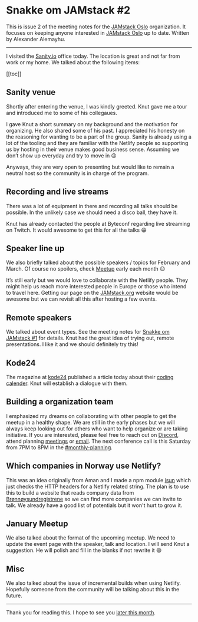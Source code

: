 # Snakke om JAMstack #2

This is issue 2 of the meeting notes for the [JAMstack Oslo][7] organization.
It focuses on keeping anyone interested in [JAMstack Oslo][7] up to date.
Written by Alexander Alemayhu. 

---

I visited the [Sanity.io][8] office today. The location is great and not far
from work or my home.  We talked about the following items:

[[toc]]

## Sanity venue

Shortly after entering the venue, I was kindly greeted. Knut gave me a tour and
introduced me to some of his collegaues.

I gave Knut a short summary on my background and the motivation for organizing.
He also shared some of his past.  I appreciated his honesty on the reasoning
for wanting to be a part of the group. Sanity is already using a lot of the
tooling and they are familiar with the Netlify people so supporting us by
hosting in their venue makes good business sense. Assuming we don’t show up
everyday and try to move in :wink:

Anyways, they are very open to presenting but would like to remain a neutral
host so the community is in charge of the program.

## Recording and live streams

There was a lot of equipment in there and recording all talks should be possible.
In the unlikely case we should need a disco ball, they have it.

Knut has already contacted the people at Byteconf regarding live streaming on
Twitch. It would awesome to get this for all the talks :grin:

## Speaker line up

We also briefly talked about the possible speakers / topics for February and
March. Of course no spoilers, check [Meetup][7] early each month :wink:

It’s still early but we would love to collaborate with the Netlify people.
They might help us reach more interested people in Europe or those who intend
to travel here. Getting our page on the [JAMstack.org][11] website would
be awesome but we can revisit all this after hosting a few events.

## Remote speakers

We talked about event types. See the meeting notes for [Snakke om JAMstack #1][0] for details.
Knut had the great idea of trying out, remote presentations. I like it and we
should definitely try this!


## Kode24

The magazine at [kode24][kode24] published a article today about their [coding
calender][9].  Knut will establish a dialogue with them.


## Building a organization team

I emphasized my dreams on collaborating with other people to get the meetup in
a healthy shape.  We are still in the early phases but we will always keep
looking out for others who want to help organize or are taking initiative.  If
you are interested, please feel free to reach out on [Discord][1], attend
planning [meetings][2] or [email][3]. The next conference
call is this Saturday from 7PM to 8PM in the [#monthly-planning][10].

## Which companies in Norway use Netlify?

This was an idea originally from Aman and I made a npm module [isun][4] which
just checks the HTTP headers for a Netlify related string. The plan is to use
this to build a website that reads company data from [Brønnøysundregistrene][5]
so we can find more companies we can invite to talk. We already have a good
list of potentials but it won't hurt to grow it.

## January Meetup

We also talked about the format of the upcoming meetup. We need to update the
event page with the speaker, talk and location. I will send Knut a suggestion.
He will polish and fill in the blanks if not rewrite it :smile:

## Misc

We also talked about the issue of incremental builds when using Netlify.
Hopefully someone from the community will be talking about this in the future.

---

Thank you for reading this. I hope to see you [later this month][6].

[0]: meeting-planning-22-12-2018.html#the-kind-of-format-we-would-like-to-have
[1]: https://discord.gg/rE3pcSw
[2]: https://calendar.google.com/calendar?cid=YWxlbWF5aHUuY29tX2tzaGxxbHFsZjdmYTlnbjZjZWRqY2NsZzRjQGdyb3VwLmNhbGVuZGFyLmdvb2dsZS5jb20
[3]: mailto:a@alemayhu.com
[4]: https://www.npmjs.com/package/@scanf/isun
[5]: https://www.brreg.no/produkter-og-tjenester/apne-data/
[6]: https://www.meetup.com/JAMstack-Oslo/events/257379094/
[7]: https://www.meetup.com/JAMstack-Oslo/
[8]: https://www.sanity.io
[kode24]: https://www.kode24.no
[9]: https://www.kode24.no/guider/slik-hoster-vi-toms-hosting/70615974
[10]: https://discord.gg/rE3pcSw
[11]: https://jamstack.org/
